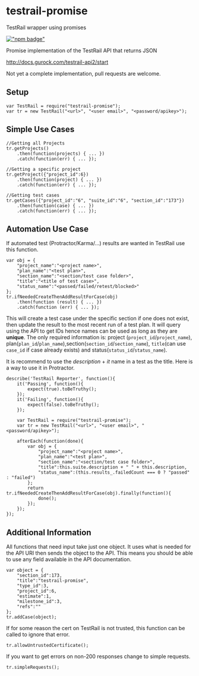 # testrail-promise
TestRail wrapper using promises

[!["npm badge"](https://nodei.co/npm/testrail-promise.png)](https://www.npmjs.com/package/testrail-promise)


Promise implementation of the TestRail API that returns JSON

http://docs.gurock.com/testrail-api2/start


Not yet a complete implementation, pull requests are welcome.

## Setup
```
var TestRail = require("testrail-promise");
var tr = new TestRail("<url>", "<user email>", "<password/apikey>");
```

## Simple Use Cases

```
//Getting all Projects
tr.getProjects()
    .then(function(projects) { ... })
    .catch(function(err) { ... });

//Getting a specific project
tr.getProject({"project_id":6})
    .then(function(project) { ... })
    .catch(function(err) { ... });

//Getting test cases
tr.getCases({"project_id":"6", "suite_id":"6", "section_id":"173"})
    .then(function(case) { ... })
    .catch(function(err) { ... });    
```
## Automation Use Case

If automated test (Protractor/Karma/...) results are wanted in TestRail use this function.
```
var obj = {
    "project_name":"<project name>",
    "plan_name":"<test plan>",
    "section_name":"<section/test case folder>",
    "title":"<title of test case>",
    "status_name":"<passed/failed/retest/blocked>"
};
tr.ifNeededCreateThenAddResultForCase(obj)
    .then(function (result) { ... })
    .catch(function (err) { ... });
```
This will create a test case under the specific section if one does not exist, then update the result to the most recent run of a test plan.
It will query using the API to get IDs hence names can be used as long as they are **unique**. The only required information is: project (`project_id`/`project_name`), plan(`plan_id`/`plan_name`),section(`section_id`/`section_name`), `title`(can use `case_id` if case already exists) and status(`status_id`/`status_name`).

It is recommend to use the *description* + *it* name in a test as the title. Here is a way to use it in Protractor.
```
describe('TestRail Reporter', function(){
    it('Passing', function(){ 
        expect(true).toBeTruthy(); 
    });
    it('Failing', function(){ 
        expect(false).toBeTruthy(); 
    });
    
    var TestRail = require("testrail-promise");
    var tr = new TestRail("<url>", "<user email>", "<password/apikey>");
    
    afterEach(function(done){
        var obj = {
            "project_name":"<project name>",
            "plan_name":"<test plan>",
            "section_name":"<section/test case folder>",
            "title":this.suite.description + " " + this.description,
            "status_name":(this.results_.failedCount === 0 ? "passed" : "failed")
        };
        return tr.ifNeededCreateThenAddResultForCase(obj).finally(function(){
            done();
        });
    });
});
```

## Additional Information

All functions that need input take just one object. It uses what is needed for the API URI then sends the object to the API. This means you should be able to use any field available in the API documentation.
```
var object = {
    "section_id":173,
    "title":"testrail-promise",
    "type_id":3,
    "project_id":6,
    "estimate":1,
    "milestone_id":3,
    "refs":""
};
tr.addCase(object);
```

If for some reason the cert on TestRail is not trusted, this function can be called to ignore that error.
```
tr.allowUntrustedCertificate();
```

If you want to get errors on non-200 responses change to simple requests.
```
tr.simpleRequests();
```
